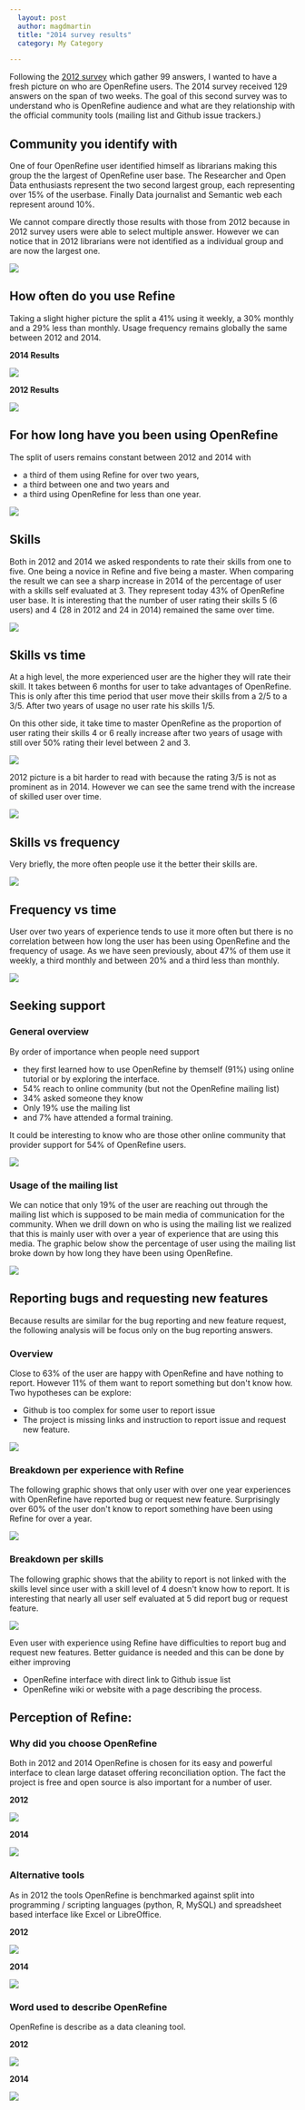 ```yaml
---
  layout: post
  author: magdmartin
  title: "2014 survey results"
  category: My Category

---
```


Following the [2012 survey](http://googlerefine.blogspot.ca/2012/10/google-refine-usage-survey-results.html) which gather 99 answers, I wanted to have a fresh picture on who are OpenRefine users. The 2014 survey received 129 answers on the span of two weeks. The goal of this second survey was to understand who is OpenRefine audience and what are they relationship with the official community tools (mailing list and Github issue trackers.) 

## Community you identify with

One of four OpenRefine user identified himself as librarians making this group the the largest of OpenRefine user base. The Researcher and Open Data enthusiasts represent the two second largest group, each representing over 15% of the userbase. Finally Data journalist and Semantic web each represent around 10%.

We cannot compare directly those results with those from 2012 because in 2012 survey users were able to select multiple answer. However we can notice that in 2012 librarians were not identified as a individual group and are now the largest one. 

<a href="https://raw.github.com/OpenRefine/openrefine.github.com/master/images/2014survey/1.png"><img src="https://raw.githubusercontent.com/OpenRefine/openrefine.github.com/master/images/2014survey/1.png" class="inset" /></a>

##  How often do you use Refine
Taking a slight higher picture the split a 41% using it weekly, a 30% monthly and a 29% less than monthly. Usage frequency remains globally the same between 2012 and 2014.

**2014 Results**

<a href="https://raw.github.com/OpenRefine/openrefine.github.com/master/images/2014survey/21.png"><img src="https://raw.githubusercontent.com/OpenRefine/openrefine.github.com/master/images/2014survey/21.png" class="inset" /></a>

**2012 Results**

<a href="http://4.bp.blogspot.com/-ay80Gmy0uxI/UH_AaxYo6hI/AAAAAAAABxg/BBAk5L6STro/s1600/03.png"><img src="http://4.bp.blogspot.com/-ay80Gmy0uxI/UH_AaxYo6hI/AAAAAAAABxg/BBAk5L6STro/s1600/03.png" class="inset" /></a>


## For how long have you been using OpenRefine
The split of users remains constant between 2012 and 2014 with 
- a third of them using Refine for over two years, 
- a third between one and two years and 
- a third using OpenRefine for less than one year.

<a href="https://raw.github.com/OpenRefine/openrefine.github.com/master/images/2014survey/22.png"><img src="https://raw.githubusercontent.com/OpenRefine/openrefine.github.com/master/images/2014survey/22.png" class="inset" /></a>

## Skills
Both in 2012 and 2014 we asked respondents to rate their skills from one to five. One being a novice in Refine and five being a master. When comparing the result we can see a sharp increase in 2014 of the percentage of user with a skills self evaluated at 3. They represent today 43% of OpenRefine user base. It is interesting that the number of user rating their skills 5 (6 users) and 4  (28 in 2012 and 24 in 2014) remained the same over time. 

<a href="https://raw.github.com/OpenRefine/openrefine.github.com/master/images/2014survey/3.png"><img src="https://raw.githubusercontent.com/OpenRefine/openrefine.github.com/master/images/2014survey/3.png" class="inset" /></a>

## Skills vs time 
At a high level, the more experienced user are the higher they will rate their skill. 
It takes between 6 months for user to take advantages of OpenRefine. This is only after this time period that user move their skills from a 2/5 to a 3/5. After two years of usage no user rate his skills 1/5.

On this other side, it take time to master OpenRefine as the proportion of user rating their skills 4 or 6 really increase after two years of usage with still over 50% rating their level between 2 and 3.

<a href="https://raw.github.com/OpenRefine/openrefine.github.com/master/images/2014survey/4.png"><img src="https://raw.githubusercontent.com/OpenRefine/openrefine.github.com/master/images/2014survey/4.png" class="inset" /></a>

2012 picture is a bit harder to read with because the rating 3/5 is not as prominent as in 2014. However we can see the same trend with the increase of skilled user over time. 

<a href="https://raw.github.com/OpenRefine/openrefine.github.com/master/images/2014survey/4-2012.png"><img src="https://raw.githubusercontent.com/OpenRefine/openrefine.github.com/master/images/2014survey/4-2012.png" class="inset" /></a>


## Skills vs frequency
Very briefly, the more often people use it the better their skills are. 

<a href="https://raw.github.com/OpenRefine/openrefine.github.com/master/images/2014survey/5.png"><img src="https://raw.githubusercontent.com/OpenRefine/openrefine.github.com/master/images/2014survey/5.png" class="inset" /></a>


## Frequency vs time
User over two years of experience tends to use it more often but there is no correlation between how long the user has been using OpenRefine and the frequency of usage. As we have seen previously, about 47% of them use it weekly, a third monthly and between 20% and a third less than monthly. 

<a href="https://raw.github.com/OpenRefine/openrefine.github.com/master/images/2014survey/6.png"><img src="https://raw.githubusercontent.com/OpenRefine/openrefine.github.com/master/images/2014survey/6.png" class="inset" /></a>

## Seeking support
### General overview
By order of importance when people need support 
- they first learned how to use OpenRefine by themself (91%) using online tutorial or by exploring the interface. 
- 54% reach to online community (but not the OpenRefine mailing list)
- 34% asked someone they know
- Only 19% use the mailing list 
- and 7% have attended a formal training. 

It could be interesting to know who are those other online community that provider support for 54% of OpenRefine users.

<a href="https://raw.github.com/OpenRefine/openrefine.github.com/master/images/2014survey/71.png"><img src="https://raw.githubusercontent.com/OpenRefine/openrefine.github.com/master/images/2014survey/71.png" class="inset" /></a>

### Usage of the mailing list
We can notice that only 19% of the user are reaching out through the mailing list which is supposed to be main media of communication for the community. When we drill down on who is using the mailing list we realized that this is mainly user with over a year of experience that are using this media. The graphic below show the percentage of user using the mailing list broke down by how long they have been using OpenRefine. 

<a href="https://raw.github.com/OpenRefine/openrefine.github.com/master/images/2014survey/72.png"><img src="https://raw.github.com/OpenRefine/openrefine.github.com/master/images/2014survey/72.png" class="inset" /></a>

## Reporting bugs and requesting new features
Because results are similar for the bug reporting and new feature request, the following analysis will be focus only on the bug reporting answers.

### Overview
Close to 63% of the user are happy with OpenRefine and have nothing to report. However 11% of them want to report something but don't know how. Two hypotheses can be explore:
- Github is too complex for some user to report issue
- The project is missing links and instruction to report issue and request new feature. 

<a href="https://raw.github.com/OpenRefine/openrefine.github.com/master/images/2014survey/81.png"><img src="https://raw.github.com/OpenRefine/openrefine.github.com/master/images/2014survey/81.png" class="inset" /></a>

### Breakdown per experience with Refine
The following graphic shows that only user with over one year experiences with OpenRefine have reported bug or request new feature. Surprisingly over 60% of the user don't know to report something have been using Refine for over a year.

<a href="https://raw.github.com/OpenRefine/openrefine.github.com/master/images/2014survey/82.png"><img src="https://raw.github.com/OpenRefine/openrefine.github.com/master/images/2014survey/82.png" class="inset" /></a>


### Breakdown per skills
The following graphic shows that the ability to report is not linked with the skills level since user with a skill level of 4 doesn't know how to report. It is interesting that nearly all user self evaluated at 5 did report bug or request feature. 

<a href="https://raw.github.com/OpenRefine/openrefine.github.com/master/images/2014survey/83.png"><img src="https://raw.github.com/OpenRefine/openrefine.github.com/master/images/2014survey/83.png" class="inset" /></a>

Even user with experience using Refine have difficulties to report bug and request new features. Better guidance is needed and this can be done by either improving
- OpenRefine interface with direct link to Github issue list
- OpenRefine wiki or website with a page describing the process.


## Perception of Refine:
### Why did you choose OpenRefine
Both in 2012 and 2014 OpenRefine is chosen for its easy and powerful interface to clean large dataset offering reconciliation option. The fact the project is free and open source is also important for a number of user.

**2012**

<a href="https://raw.github.com/OpenRefine/openrefine.github.com/master/images/2014survey/why2012.png"><img src="https://raw.github.com/OpenRefine/openrefine.github.com/master/images/2014survey/why2012.png" class="inset" /></a>

**2014**

<a href="https://raw.github.com/OpenRefine/openrefine.github.com/master/images/2014survey/why2014.png"><img src="https://raw.github.com/OpenRefine/openrefine.github.com/master/images/2014survey/why2014.png" class="inset" /></a>

### Alternative tools 
As in 2012 the tools OpenRefine is benchmarked against split into programming / scripting languages (python, R, MySQL) and spreadsheet based interface like Excel or LibreOffice. 

**2012**

<a href="https://raw.github.com/OpenRefine/openrefine.github.com/master/images/2014survey/tools2012.png"><img src="https://raw.github.com/OpenRefine/openrefine.github.com/master/images/2014survey/tools2012.png" class="inset" /></a>

**2014**

<a href="https://raw.github.com/OpenRefine/openrefine.github.com/master/images/2014survey/tools2014.png"><img src="/images/2014survey/tools2014.png" class="inset" /></a>

### Word used to describe OpenRefine
OpenRefine is describe as a data cleaning tool.

**2012**

<a href="https://raw.github.com/OpenRefine/openrefine.github.com/master/images/2014survey/describe2012.png"><img src="https://raw.github.com/OpenRefine/openrefine.github.com/master/images/2014survey/describe2012.png" class="inset" /></a>


**2014**

<a href="https://raw.github.com/OpenRefine/openrefine.github.com/master/images/2014survey/describe2014.png"><img src="https://raw.github.com/OpenRefine/openrefine.github.com/master/images/2014survey/describe2014.png" class="inset" /></a>




